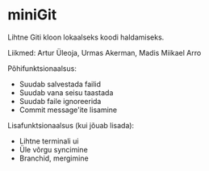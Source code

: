 # miniGit
Lihtne Giti kloon lokaalseks koodi haldamiseks.

Liikmed:
Artur Üleoja, Urmas Akerman, Madis Miikael Arro

Põhifunktsionaalsus:
  - Suudab salvestada failid
  - Suudab vana seisu taastada
  - Suudab faile ignoreerida
  - Commit message'ite lisamine

Lisafunktsionaalsus (kui jõuab lisada):
  - Lihtne terminali ui
  - Üle võrgu syncimine
  - Branchid, mergimine
  
